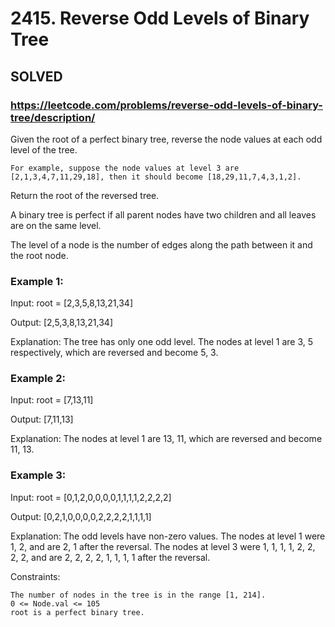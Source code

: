 # 2415. Reverse Odd Levels of Binary Tree

## SOLVED

### https://leetcode.com/problems/reverse-odd-levels-of-binary-tree/description/

Given the root of a perfect binary tree, reverse the node values at each odd level of the tree.

    For example, suppose the node values at level 3 are [2,1,3,4,7,11,29,18], then it should become [18,29,11,7,4,3,1,2].

Return the root of the reversed tree.

A binary tree is perfect if all parent nodes have two children and all leaves are on the same level.

The level of a node is the number of edges along the path between it and the root node.

### Example 1:

Input: root = [2,3,5,8,13,21,34]

Output: [2,5,3,8,13,21,34]

Explanation:
The tree has only one odd level.
The nodes at level 1 are 3, 5 respectively, which are reversed and become 5, 3.

### Example 2:

Input: root = [7,13,11]

Output: [7,11,13]

Explanation:
The nodes at level 1 are 13, 11, which are reversed and become 11, 13.

### Example 3:

Input: root = [0,1,2,0,0,0,0,1,1,1,1,2,2,2,2]

Output: [0,2,1,0,0,0,0,2,2,2,2,1,1,1,1]

Explanation:
The odd levels have non-zero values.
The nodes at level 1 were 1, 2, and are 2, 1 after the reversal.
The nodes at level 3 were 1, 1, 1, 1, 2, 2, 2, 2, and are 2, 2, 2, 2, 1, 1, 1, 1 after the reversal.



Constraints:

    The number of nodes in the tree is in the range [1, 214].
    0 <= Node.val <= 105
    root is a perfect binary tree.

